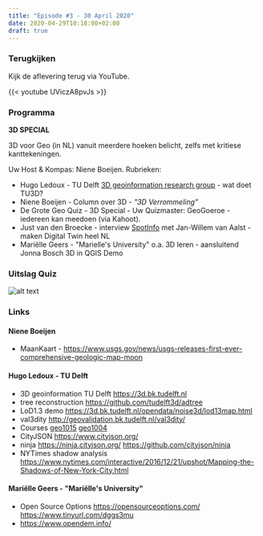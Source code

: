 ```yaml
---
title: "Episode #3 - 30 April 2020"
date: 2020-04-29T10:18:00+02:00
draft: true
---
```


### Terugkijken
Kijk de aflevering terug via YouTube.

{{< youtube UViczA8pvJs >}}

### Programma

**3D SPECIAL**

3D voor Geo (in NL) vanuit meerdere hoeken belicht, zelfs met kritiese kanttekeningen.

Uw Host & Kompas: Niene Boeijen. Rubrieken:

* Hugo Ledoux - TU Delft [3D geoinformation research group](https://3d.bk.tudelft.nl/) - wat doet TU3D?
* Niene Boeijen - Column over 3D - *"3D Verrommeling"*
* De Grote Geo Quiz - 3D Special - Uw Quizmaster: GeoGoeroe - iedereen kan meedoen (via Kahoot).
* Just van den Broecke - interview [SpotInfo](https://www.spotinfo.nl) met Jan-Willem van Aalst - maken Digital Twin heel NL
* Mariëlle Geers - "Marielle's University" o.a. 3D leren - aansluitend Jonna Bosch 3D in QGIS Demo

### Uitslag Quiz

![alt text](/images/episode-0003/uitslag-quiz.png "Uitslag van De Grote Geo Quiz 3D")

### Links

#### Niene Boeijen

* MaanKaart - https://www.usgs.gov/news/usgs-releases-first-ever-comprehensive-geologic-map-moon

#### Hugo Ledoux - TU Delft

* 3D geoinformation TU Delft https://3d.bk.tudelft.nl
* tree reconstruction https://github.com/tudelft3d/adtree
* LoD1.3 demo https://3d.bk.tudelft.nl/opendata/noise3d/lod13map.html
* val3dity http://geovalidation.bk.tudelft.nl/val3dity/
* Courses [geo1015](https://3d.bk.tudelft.nl/courses/geo1015/) [geo1004](https://3d.bk.tudelft.nl/courses/geo1004/)
* CityJSON https://www.cityjson.org/
* ninja https://ninja.cityjson.org/ https://github.com/cityjson/ninja
* NYTimes shadow analysis https://www.nytimes.com/interactive/2016/12/21/upshot/Mapping-the-Shadows-of-New-York-City.html

#### Mariëlle Geers - "Mariëlle's University"

* Open Source Options https://opensourceoptions.com/ https://www.tinyurl.com/dggs3mu
* https://www.opendem.info/
				